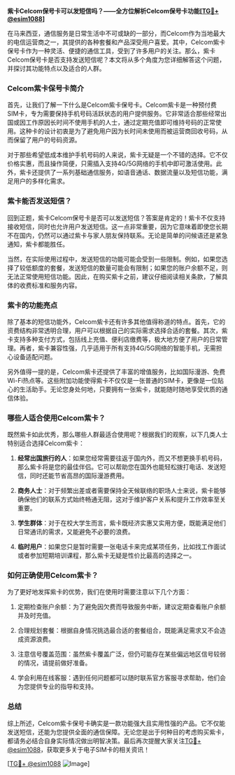 **紫卡Celcom保号卡可以发短信吗？——全方位解析Celcom保号卡功能[[TG💪+ @esim1088](https://t.me/s/esim1088)]**

在马来西亚，通信服务是日常生活中不可或缺的一部分，而Celcom作为当地最大的电信运营商之一，其提供的各种套餐和产品深受用户喜爱。其中，Celcom紫卡保号卡作为一种灵活、便捷的通信工具，受到了许多用户的关注。那么，紫卡Celcom保号卡是否支持发送短信呢？本文将从多个角度为您详细解答这个问题，并探讨其功能特点以及适合的人群。

### Celcom紫卡保号卡简介

首先，让我们了解一下什么是Celcom紫卡保号卡。Celcom紫卡是一种预付费SIM卡，专为需要保持手机号码活跃状态的用户提供服务。它非常适合那些经常出国或因工作原因长时间不使用手机的人士，通过定期充值即可维持号码的正常使用。这种卡的设计初衷是为了避免用户因为长时间未使用而被运营商回收号码，从而保留了用户的号码资源。

对于那些希望低成本维护手机号码的人来说，紫卡无疑是一个不错的选择。它不仅价格实惠，而且操作简便，只需插入支持4G/5G网络的手机中即可激活使用。此外，紫卡还提供了一系列基础通信服务，如语音通话、数据流量以及短信功能，满足用户的多样化需求。

### 紫卡能否发送短信？

回到正题，紫卡Celcom保号卡是否可以发送短信？答案是肯定的！紫卡不仅支持接收短信，同时也允许用户发送短信。这一点非常重要，因为它意味着即使您长期不在国内，仍然可以通过紫卡与家人朋友保持联系。无论是简单的问候语还是紧急通知，紫卡都能胜任。

当然，在实际使用过程中，发送短信的功能可能会受到一些限制。例如，如果您选择了较低额度的套餐，发送短信的数量可能会有限制；如果您的账户余额不足，则无法正常使用短信功能。因此，在购买紫卡之前，建议仔细阅读相关条款，了解具体的收费标准和服务内容。

### 紫卡的功能亮点

除了基本的短信功能外，Celcom紫卡还有许多其他值得称道的特点。首先，它的资费结构非常透明合理，用户可以根据自己的实际需求选择合适的套餐。其次，紫卡支持多种支付方式，包括线上充值、便利店缴费等，极大地方便了用户的日常管理。再者，紫卡兼容性强，几乎适用于所有支持4G/5G网络的智能手机，无需担心设备适配问题。

另外值得一提的是，Celcom紫卡还提供了丰富的增值服务，比如国际漫游、免费Wi-Fi热点等。这些附加功能使得紫卡不仅仅是一张普通的SIM卡，更像是一位贴心的生活助手。无论您身处何地，只要拥有一张紫卡，就能随时随地享受优质的通信体验。

### 哪些人适合使用Celcom紫卡？

既然紫卡如此优秀，那么哪些人群最适合使用呢？根据我们的观察，以下几类人士特别适合选择Celcom紫卡：

1. **经常出国旅行的人**：如果您经常需要往返于国内外，而又不想更换手机号码，那么紫卡将是您的最佳伴侣。它可以帮助您在国外也能轻松拨打电话、发送短信，同时还能节省高昂的国际漫游费用。
   
2. **商务人士**：对于频繁出差或者需要保持全天候联络的职场人士来说，紫卡能够确保他们的联系方式始终畅通无阻，这对于维护客户关系和提升工作效率至关重要。

3. **学生群体**：对于在校大学生而言，紫卡既经济实惠又实用方便，既能满足他们日常通讯的需求，又能避免不必要的浪费。

4. **临时用户**：如果您只是暂时需要一张电话卡来完成某项任务，比如找工作面试或者参加短期培训课程，那么紫卡无疑是性价比最高的选择之一。

### 如何正确使用Celcom紫卡？

为了更好地发挥紫卡的优势，我们在使用时需要注意以下几个方面：

1. 定期检查账户余额：为了避免因欠费而导致服务中断，建议定期查看账户余额并及时充值。

2. 合理规划套餐：根据自身情况挑选最合适的套餐组合，既能满足需求又不会造成资源浪费。

3. 注意信号覆盖范围：虽然紫卡覆盖广泛，但仍可能存在某些偏远地区信号较弱的情况，请提前做好准备。

4. 学会利用在线客服：遇到任何问题都可以随时联系官方客服寻求帮助，他们会为您提供专业的指导和支持。

### 总结

综上所述，Celcom紫卡保号卡确实是一款功能强大且实用性强的产品。它不仅能发送短信，还能为您提供全面的通信保障。无论您是出于何种目的考虑购买紫卡，都请务必结合自身实际情况做出明智决策。最后再次提醒大家关注[TG💪+ @esim1088](https://t.me/s/esim1088)，获取更多关于电子SIM卡的相关资讯！

[[TG💪+ @esim1088](https://t.me/s/esim1088) ![Image](https://i.postimg.cc/4NQfJmqS/Snipaste-2025-05-13-00-14-12.png)]